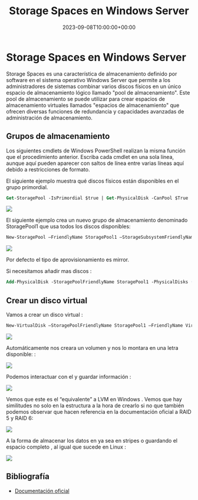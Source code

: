 ﻿---
title: "Storage Spaces en Windows Server"
date: 2023-09-08T10:00:00+00:00
description: Aprende cómo usar Storage Spaces en Windows Server
tags: [Linux,sistemas,ISO,ASO]
hero: images/sistemas/storage_spaces/portada.png
---
# Storage Spaces en Windows Server

Storage Spaces es una característica de almacenamiento definido por software en el sistema operativo Windows Server que permite a los administradores de sistemas combinar varios discos físicos en un único espacio de almacenamiento lógico llamado "pool de almacenamiento". Este pool de almacenamiento se puede utilizar para crear espacios de almacenamiento virtuales llamados "espacios de almacenamiento" que ofrecen diversas funciones de redundancia y capacidades avanzadas de administración de almacenamiento.

## Grupos de almacenamiento

Los siguientes cmdlets de Windows PowerShell realizan la misma función que el procedimiento anterior. Escriba cada cmdlet en una sola línea, aunque aquí pueden aparecer con saltos de línea entre varias líneas aquí debido a restricciones de formato.

El siguiente ejemplo muestra qué discos físicos están disponibles en el grupo primordial. 

```ps
Get-StoragePool -IsPrimordial $true | Get-PhysicalDisk -CanPool $True
```

![](../img/Aspose.Words.2ccae554-4864-4939-8439-3bfaf64ead92.001.png)

El siguiente ejemplo crea un nuevo grupo de almacenamiento denominado StoragePool1 que usa todos los discos disponibles:

```ps
New-StoragePool –FriendlyName StoragePool1 –StorageSubsystemFriendlyName "Windows Storage\*" –PhysicalDisks (Get-PhysicalDisk –CanPool $True) 
```

![](../img/Aspose.Words.2ccae554-4864-4939-8439-3bfaf64ead92.002.png)

Por defecto el tipo de aprovisionamiento es mirror.

Si necesitamos añadir mas discos :

```ps
Add-PhysicalDisk -StoragePoolFriendlyName StoragePool1 -PhysicalDisks (Get-PhysicalDisk  - CanPool $True)
```

## Crear un disco virtual

Vamos a crear un disco virtual :

```ps
New-VirtualDisk –StoragePoolFriendlyName StoragePool1 –FriendlyName VirtualDisk1 –Size (8GB)
```

![](../img/Aspose.Words.2ccae554-4864-4939-8439-3bfaf64ead92.003.jpeg)

Automáticamente nos creara un volumen y nos lo montara en una letra disponible: :

![](../img/Aspose.Words.2ccae554-4864-4939-8439-3bfaf64ead92.004.jpeg)

Podemos interactuar con el y guardar información :

![](../img/Aspose.Words.2ccae554-4864-4939-8439-3bfaf64ead92.005.png)

Vemos que este es el “equivalente” a LVM en Windows . Vemos que hay similitudes no solo en la estructura a la hora de crearlo si no que también podemos observar que hacen referencia en la documentación oficial a RAID 5 y RAID 6:

![](../img/Aspose.Words.2ccae554-4864-4939-8439-3bfaf64ead92.006.png)

A la forma de almacenar los datos en ya sea en stripes o guardando el espacio completo , al igual que sucede en Linux :

![](../img/Aspose.Words.2ccae554-4864-4939-8439-3bfaf64ead92.007.jpeg)

## Bibliografía

- [Documentación oficial](https://learn.microsoft.com/es-es/windows-server/storage/storage-spaces/deploy-standalone-storage-spaces) 

